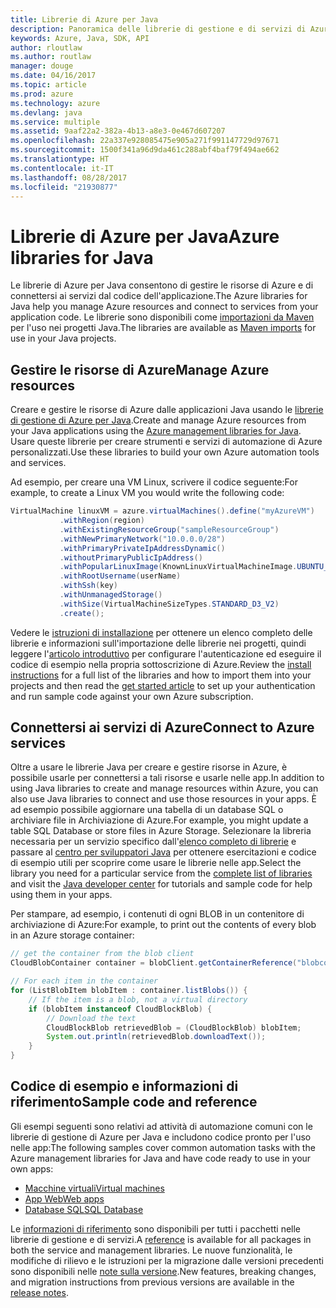 ```yaml
---
title: Librerie di Azure per Java
description: Panoramica delle librerie di gestione e di servizi di Azure per Java
keywords: Azure, Java, SDK, API
author: rloutlaw
ms.author: routlaw
manager: douge
ms.date: 04/16/2017
ms.topic: article
ms.prod: azure
ms.technology: azure
ms.devlang: java
ms.service: multiple
ms.assetid: 9aaf22a2-382a-4b13-a8e3-0e467d607207
ms.openlocfilehash: 22a337e928085475e905a271f991147729d97671
ms.sourcegitcommit: 1500f341a96d9da461c288abf4baf79f494ae662
ms.translationtype: HT
ms.contentlocale: it-IT
ms.lasthandoff: 08/28/2017
ms.locfileid: "21930877"
---
```

# <a name="azure-libraries-for-java"></a><span data-ttu-id="6f7ac-104">Librerie di Azure per Java</span><span class="sxs-lookup"><span data-stu-id="6f7ac-104">Azure libraries for Java</span></span>

<span data-ttu-id="6f7ac-105">Le librerie di Azure per Java consentono di gestire le risorse di Azure e di connettersi ai servizi dal codice dell'applicazione.</span><span class="sxs-lookup"><span data-stu-id="6f7ac-105">The Azure libraries for Java help you manage Azure resources and connect to services from your application code.</span></span> <span data-ttu-id="6f7ac-106">Le librerie sono disponibili come [importazioni da Maven](java-sdk-azure-install.md) per l'uso nei progetti Java.</span><span class="sxs-lookup"><span data-stu-id="6f7ac-106">The libraries are available as [Maven imports](java-sdk-azure-install.md) for use in your Java projects.</span></span> 

## <a name="manage-azure-resources"></a><span data-ttu-id="6f7ac-107">Gestire le risorse di Azure</span><span class="sxs-lookup"><span data-stu-id="6f7ac-107">Manage Azure resources</span></span>

<span data-ttu-id="6f7ac-108">Creare e gestire le risorse di Azure dalle applicazioni Java usando le [librerie di gestione di Azure per Java](java-sdk-azure-get-started.md).</span><span class="sxs-lookup"><span data-stu-id="6f7ac-108">Create and manage Azure resources from your Java applications using the [Azure management libraries for Java](java-sdk-azure-get-started.md).</span></span> <span data-ttu-id="6f7ac-109">Usare queste librerie per creare strumenti e servizi di automazione di Azure personalizzati.</span><span class="sxs-lookup"><span data-stu-id="6f7ac-109">Use these libraries to build your own Azure automation tools and services.</span></span> 

<span data-ttu-id="6f7ac-110">Ad esempio, per creare una VM Linux, scrivere il codice seguente:</span><span class="sxs-lookup"><span data-stu-id="6f7ac-110">For example, to create a Linux VM you would write the following code:</span></span>

```java
VirtualMachine linuxVM = azure.virtualMachines().define("myAzureVM")
           .withRegion(region)
           .withExistingResourceGroup("sampleResourceGroup")
           .withNewPrimaryNetwork("10.0.0.0/28")
           .withPrimaryPrivateIpAddressDynamic()
           .withoutPrimaryPublicIpAddress()
           .withPopularLinuxImage(KnownLinuxVirtualMachineImage.UBUNTU_SERVER_16_04_LTS)
           .withRootUsername(userName)
           .withSsh(key)
           .withUnmanagedStorage()
           .withSize(VirtualMachineSizeTypes.STANDARD_D3_V2)
           .create();
 ```

<span data-ttu-id="6f7ac-111">Vedere le [istruzioni di installazione](java-sdk-azure-install.md) per ottenere un elenco completo delle librerie e informazioni sull'importazione delle librerie nei progetti, quindi leggere l'[articolo introduttivo](java-sdk-azure-get-started.md) per configurare l'autenticazione ed eseguire il codice di esempio nella propria sottoscrizione di Azure.</span><span class="sxs-lookup"><span data-stu-id="6f7ac-111">Review the [install instructions](java-sdk-azure-install.md) for a full list of the libraries and how to import them into your projects and then read the [get started article](java-sdk-azure-get-started.md) to set up your authentication and run sample code against your own Azure subscription.</span></span> 

## <a name="connect-to-azure-services"></a><span data-ttu-id="6f7ac-112">Connettersi ai servizi di Azure</span><span class="sxs-lookup"><span data-stu-id="6f7ac-112">Connect to Azure services</span></span>

<span data-ttu-id="6f7ac-113">Oltre a usare le librerie Java per creare e gestire risorse in Azure, è possibile usarle per connettersi a tali risorse e usarle nelle app.</span><span class="sxs-lookup"><span data-stu-id="6f7ac-113">In addition to using Java libraries to create and manage resources within Azure, you can also use Java libraries to connect  and use those resources in your apps.</span></span> <span data-ttu-id="6f7ac-114">È ad esempio possibile aggiornare una tabella di un database SQL o archiviare file in Archiviazione di Azure.</span><span class="sxs-lookup"><span data-stu-id="6f7ac-114">For example, you might update a table SQL Database or store files in Azure Storage.</span></span> <span data-ttu-id="6f7ac-115">Selezionare la libreria necessaria per un servizio specifico dall'[elenco completo di librerie](java-sdk-azure-install.md) e passare al [centro per sviluppatori Java](https://azure.microsoft.com/develop/java/) per ottenere esercitazioni e codice di esempio utili per scoprire come usare le librerie nelle app.</span><span class="sxs-lookup"><span data-stu-id="6f7ac-115">Select the library you need for a particular service from the [complete list of libraries](java-sdk-azure-install.md) and visit the [Java developer center](https://azure.microsoft.com/develop/java/) for tutorials and sample code for help using them in your apps.</span></span>

<span data-ttu-id="6f7ac-116">Per stampare, ad esempio, i contenuti di ogni BLOB in un contenitore di archiviazione di Azure:</span><span class="sxs-lookup"><span data-stu-id="6f7ac-116">For example, to print out the contents of every blob in an Azure storage container:</span></span>

```java
// get the container from the blob client
CloudBlobContainer container = blobClient.getContainerReference("blobcontainer");

// For each item in the container
for (ListBlobItem blobItem : container.listBlobs()) {
    // If the item is a blob, not a virtual directory
    if (blobItem instanceof CloudBlockBlob) {
        // Download the text
        CloudBlockBlob retrievedBlob = (CloudBlockBlob) blobItem;
        System.out.println(retrievedBlob.downloadText());
    }
}
```

## <a name="sample-code-and-reference"></a><span data-ttu-id="6f7ac-117">Codice di esempio e informazioni di riferimento</span><span class="sxs-lookup"><span data-stu-id="6f7ac-117">Sample code and reference</span></span>

<span data-ttu-id="6f7ac-118">Gli esempi seguenti sono relativi ad attività di automazione comuni con le librerie di gestione di Azure per Java e includono codice pronto per l'uso nelle app:</span><span class="sxs-lookup"><span data-stu-id="6f7ac-118">The following samples cover common automation tasks with the Azure management libraries for Java and have code ready to use in your own apps:</span></span>

- [<span data-ttu-id="6f7ac-119">Macchine virtuali</span><span class="sxs-lookup"><span data-stu-id="6f7ac-119">Virtual machines</span></span>](java-sdk-azure-virtual-machine-samples.md)
- [<span data-ttu-id="6f7ac-120">App Web</span><span class="sxs-lookup"><span data-stu-id="6f7ac-120">Web apps</span></span>](java-sdk-azure-web-apps-samples.md)
- [<span data-ttu-id="6f7ac-121">Database SQL</span><span class="sxs-lookup"><span data-stu-id="6f7ac-121">SQL Database</span></span>](java-sdk-azure-sql-database-samples.md)
   
<span data-ttu-id="6f7ac-122">Le [informazioni di riferimento](https://docs.microsoft.com/java/api) sono disponibili per tutti i pacchetti nelle librerie di gestione e di servizi.</span><span class="sxs-lookup"><span data-stu-id="6f7ac-122">A [reference](https://docs.microsoft.com/java/api) is available for all packages in both the service and management libraries.</span></span> <span data-ttu-id="6f7ac-123">Le nuove funzionalità, le modifiche di rilievo e le istruzioni per la migrazione dalle versioni precedenti sono disponibili nelle [note sulla versione](java-sdk-azure-release-notes.md).</span><span class="sxs-lookup"><span data-stu-id="6f7ac-123">New features, breaking changes, and migration instructions from previous versions are available in the [release notes](java-sdk-azure-release-notes.md).</span></span>